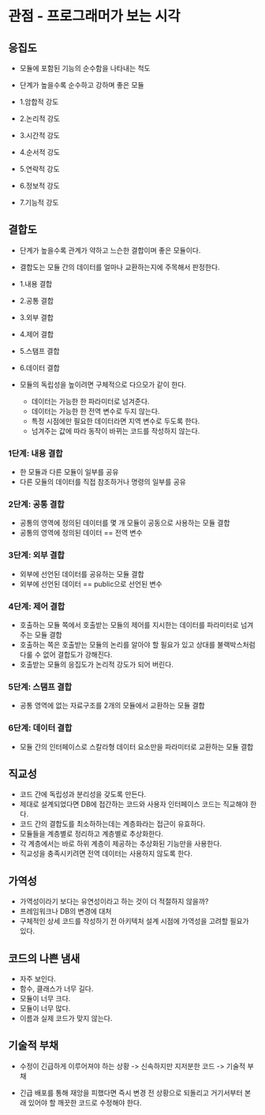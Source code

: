 # 관점 - 프로그래머가 보는 시각

## 응집도

- 모듈에 포함된 기능의 순수함을 나타내는 척도
- 단계가 높을수록 순수하고 강하며 좋은 모듈

- 1.암합적 강도
- 2.논리적 강도
- 3.시간적 강도
- 4.순서적 강도
- 5.연락적 강도
- 6.정보적 강도
- 7.기능적 강도

## 결합도

- 단계가 높을수록 관계가 약하고 느슨한 결합이며 좋은 모듈이다.
- 결합도는 모듈 간의 데이터를 얼마나 교환하는지에 주목해서 판정한다.

- 1.내용 결합
- 2.공통 결합
- 3.외부 결합
- 4.제어 결합
- 5.스탬프 결합
- 6.데이터 결합

- 모듈의 독립성을 높이려면 구체적으로 다으모가 같이 한다.
  - 데이터는 가능한 한 파라미터로 넘겨준다.
  - 데이터는 가능한 한 전역 변수로 두지 않는다.
  - 특정 시점에만 필요한 데이터라면 지역 변수로 두도록 한다.
  - 넘겨주는 값에 따라 동작이 바뀌는 코드를 작성하지 않는다.

### 1단계: 내용 결합

- 한 모듈과 다른 모듈이 일부를 공유
- 다른 모듈의 데이터를 직접 참조하거나 명령의 일부를 공유

### 2단계: 공통 결합

- 공통의 영역에 정의된 데이터를 몇 개 모듈이 공동으로 사용하는 모듈 결합
- 공통의 영역에 정의된 데이터 == 전역 변수

### 3단계: 외부 결합

- 외부에 선언된 데이터를 공유하는 모듈 결합
- 외부에 선언된 데이터 == public으로 선언된 변수

### 4단계: 제어 결합

- 호출하는 모듈 쪽에서 호출받는 모듈의 제어를 지시한는 데이터를 파라미터로 넘겨주는 모듈 결합
- 호출하는 쪽은 호출받는 모듈의 논리를 알아야 할 필요가 있고 상대를 불랙박스처럼 다룰 수 없어 결합도가 강해진다.
- 호출받는 모듈의 응집도가 논리적 강도가 되어 버린다.

### 5단계: 스탬프 결합

- 공통 영역에 없는 자료구조를 2개의 모듈에서 교환하는 모듈 결합

### 6단계: 데이터 결합

- 모듈 간의 인터페이스로 스칼라형 데이터 요소만을 파라미터로 교환하는 모듈 결합

## 직교성

- 코드 간에 독립성과 분리성을 갖도록 만든다.
- 제대로 설계되었다면 DB에 접간하는 코드와 사용자 인터페이스 코드는 직교해야 한다.
- 코드 간의 결합도를 최소하하는데는 계층화라는 접근이 유효하다.
- 모듈들을 계층별로 정리하고 계층별로 추상화한다.
- 각 계층에서는 바로 하위 계층이 제공하는 추상화된 기능만을 사용한다.
- 직교성을 충족시키려면 전역 데이터는 사용하지 않도록 한다.

## 가역성

- 가역성이라기 보다는 유연성이라고 하는 것이 더 적절하지 않을까?
- 프레임워크나 DB의 변경에 대처
- 구체적인 상세 코드를 작성하기 전 아키텍처 설계 시점에 가역성을 고려할 필요가 있다.

## 코드의 나쁜 냄새

- 자주 보인다.
- 함수, 클래스가 너무 길다.
- 모듈이 너무 크다.
- 모듈이 너무 많다.
- 이름과 실제 코드가 맞지 않는다.

## 기술적 부채

- 수정이 긴급하게 이루어져야 하는 상황 -> 신속하지만 지저분한 코드 -> 기술적 부채

- 긴급 배포를 통해 재앙을 피했다면 즉시 변경 전 상황으로 되돌리고 거기서부터 본래 있어야 할 깨끗한 코드로 수정해야 한다.
